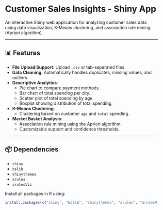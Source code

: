 # Customer Sales Insights - Shiny App

An interactive Shiny web application for analyzing customer sales data using data visualization, K-Means clustering, and association rule mining (Apriori algorithm).

---

## 📊 Features

- **File Upload Support**: Upload `.csv` or tab-separated files.
- **Data Cleaning**: Automatically handles duplicates, missing values, and outliers.
- **Descriptive Analytics**:
  - Pie chart to compare payment methods.
  - Bar chart of total spending per city.
  - Scatter plot of total spending by age.
  - Boxplot showing distribution of total spending.
- **K-Means Clustering**:
  - Clustering based on customer `age` and `total` spending.
- **Market Basket Analysis**:
  - Association rule mining using the Apriori algorithm.
  - Customizable support and confidence thresholds..

---

## 📦 Dependencies

- `shiny`
- `bslib`
- `shinythemes`
- `arules`
- `arulesViz`

Install all packages in R using:

```r
install.packages(c("shiny", "bslib", "shinythemes", "arules", "arulesViz"))
